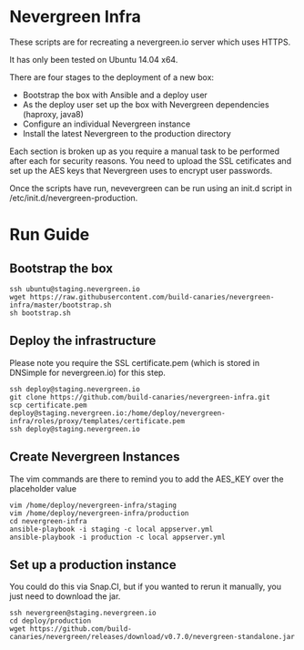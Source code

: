 # Nevergreen Infra

These scripts are for recreating a nevergreen.io server which uses HTTPS.

It has only been tested on Ubuntu 14.04 x64.

There are four stages to the deployment of a new box:

* Bootstrap the box with Ansible and a deploy user
* As the deploy user set up the box with Nevergreen dependencies (haproxy, java8)
* Configure an individual Nevergreen instance
* Install the latest Nevergreen to the production directory

Each section is broken up as you require a manual task to be performed after each for security reasons. You need to upload the SSL cetificates and set up the AES keys that Nevergreen uses to encrypt user passwords.

Once the scripts have run, nevevergreen can be run using an init.d script in /etc/init.d/nevergreen-production.

# Run Guide

## Bootstrap the box

```
ssh ubuntu@staging.nevergreen.io
wget https://raw.githubusercontent.com/build-canaries/nevergreen-infra/master/bootstrap.sh
sh bootstrap.sh
```

## Deploy the infrastructure

Please note you require the SSL certificate.pem (which is stored in DNSimple for nevergreen.io) for this step.

```
ssh deploy@staging.nevergreen.io
git clone https://github.com/build-canaries/nevergreen-infra.git
scp certificate.pem deploy@staging.nevergreen.io:/home/deploy/nevergreen-infra/roles/proxy/templates/certificate.pem
ssh deploy@staging.nevergreen.io
```

## Create Nevergreen Instances

The vim commands are there to remind you to add the AES_KEY over the placeholder value

```
vim /home/deploy/nevergreen-infra/staging
vim /home/deploy/nevergreen-infra/production
cd nevergreen-infra
ansible-playbook -i staging -c local appserver.yml
ansible-playbook -i production -c local appserver.yml
```

## Set up a production instance

You could do this via Snap.CI, but if you wanted to rerun it manually, you just need to download the jar.

```
ssh nevergreen@staging.nevergreen.io
cd deploy/production
wget https://github.com/build-canaries/nevergreen/releases/download/v0.7.0/nevergreen-standalone.jar
```
